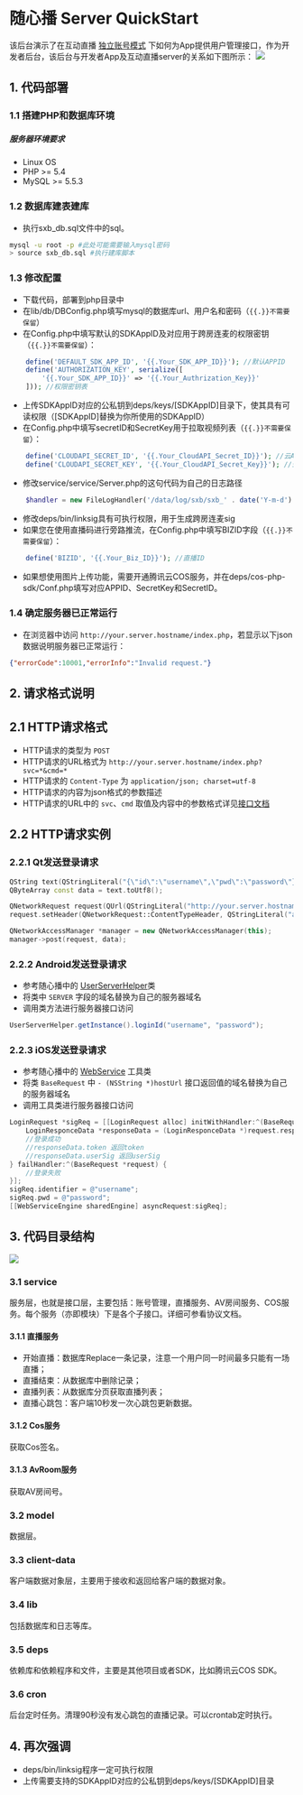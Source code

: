 # 随心播 Server QuickStart
该后台演示了在互动直播 [独立账号模式](https://www.qcloud.com/document/product/268/7654) 下如何为App提供用户管理接口，作为开发者后台，该后台与开发者App及互动直播server的关系如下图所示：
![](https://mc.qcloudimg.com/static/img/4094feaf383cf1e3c5714bd3f9dbfc8e/hudongzhibo.png)

## 1. 代码部署

### 1.1 搭建PHP和数据库环境

##### 服务器环境要求 

* Linux OS
* PHP >= 5.4
* MySQL >= 5.5.3

### 1.2 数据库建表建库

* 执行sxb_db.sql文件中的sql。
```bash
mysql -u root -p #此处可能需要输入mysql密码
> source sxb_db.sql #执行建库脚本
```

### 1.3 修改配置

* 下载代码，部署到php目录中
* 在lib/db/DBConfig.php填写mysql的数据库url、用户名和密码（`{{.}}不需要保留`）
* 在Config.php中填写默认的SDKAppID及对应用于跨房连麦的权限密钥（`{{.}}不需要保留`）：
```php
    define('DEFAULT_SDK_APP_ID', '{{.Your_SDK_APP_ID}}'); //默认APPID
    define('AUTHORIZATION_KEY', serialize([
        '{{.Your_SDK_APP_ID}}' => '{{.Your_Authrization_Key}}'
    ])); //权限密钥表
```
* 上传SDKAppID对应的公私钥到deps/keys/[SDKAppID]目录下，使其具有可读权限（[SDKAppID]替换为你所使用的SDKAppID）
* 在Config.php中填写secretID和SecretKey用于拉取视频列表（`{{.}}不需要保留`）：
```php
    define('CLOUDAPI_SECRET_ID', '{{.Your_CloudAPI_Secret_ID}}'); //云API Secret ID
    define('CLOUDAPI_SECRET_KEY', '{{.Your_CloudAPI_Secret_Key}}'); //云API Secret Key
```
* 修改service/service/Server.php的这句代码为自己的日志路径
```php
    $handler = new FileLogHandler('/data/log/sxb/sxb_' . date('Y-m-d') . '.log');
```
* 修改deps/bin/linksig具有可执行权限，用于生成跨房连麦sig
* 如果您在使用直播码进行旁路推流，在Config.php中填写BIZID字段（`{{.}}不需要保留`）：
```php
    define('BIZID', '{{.Your_Biz_ID}}'); //直播ID
```
* 如果想使用图片上传功能，需要开通腾讯云COS服务，并在deps/cos-php-sdk/Conf.php填写对应APPID、SecretKey和SecretID。

### 1.4 确定服务器已正常运行

* 在浏览器中访问 `http://your.server.hostname/index.php`，若显示以下json数据说明服务器已正常运行：
```json
{"errorCode":10001,"errorInfo":"Invalid request."}
```

## 2. 请求格式说明

## 2.1 HTTP请求格式
* HTTP请求的类型为 `POST`
* HTTP请求的URL格式为 `http://your.server.hostname/index.php?svc=*&cmd=*`
* HTTP请求的 `Content-Type` 为 `application/json; charset=utf-8`
* HTTP请求的内容为json格式的参数描述
* HTTP请求的URL中的 `svc`、`cmd` 取值及内容中的参数格式详见[接口文档](https://github.com/zhaoyang21cn/SuiXinBoPHPServer/blob/StandaloneAuth/%E9%9A%8F%E5%BF%83%E6%92%AD%E6%8E%A5%E5%8F%A3.markdown)

## 2.2 HTTP请求实例

### 2.2.1 Qt发送登录请求
```cpp
QString text(QStringLiteral("{\"id\":\"username\",\"pwd\":\"password\"}"));
QByteArray const data = text.toUtf8();

QNetworkRequest request(QUrl(QStringLiteral("http://your.server.hostname/index.php?svc=account&cmd=login")));
request.setHeader(QNetworkRequest::ContentTypeHeader, QStringLiteral("application/json; charset=utf-8"));

QNetworkAccessManager *manager = new QNetworkAccessManager(this);
manager->post(request, data);
```

### 2.2.2 Android发送登录请求

* 参考随心播中的 [UserServerHelper](https://github.com/zhaoyang21cn/ILiveSDK_Android_Demos/blob/master/app/src/main/java/com/tencent/qcloud/suixinbo/presenters/UserServerHelper.java)类
* 将类中 `SERVER` 字段的域名替换为自己的服务器域名
* 调用类方法进行服务器接口访问
```java
UserServerHelper.getInstance().loginId("username", "password");
```

### 2.2.3 iOS发送登录请求

* 参考随心播中的 [WebService](https://github.com/zhaoyang21cn/ILiveSDK_iOS_Demos/blob/master/suixinbo/TILLiveSDKShow/WebService) 工具类
* 将类 `BaseRequest` 中 `- (NSString *)hostUrl` 接口返回值的域名替换为自己的服务器域名
* 调用工具类进行服务器接口访问
```ObjectiveC
LoginRequest *sigReq = [[LoginRequest alloc] initWithHandler:^(BaseRequest *request) {
    LoginResponceData *responseData = (LoginResponceData *)request.response.data;
    //登录成功
    //responseData.token 返回token
    //responseData.userSig 返回userSig
} failHandler:^(BaseRequest *request) {
    //登录失败    
}];
sigReq.identifier = @"username";
sigReq.pwd = @"password";
[[WebServiceEngine sharedEngine] asyncRequest:sigReq];
```

## 3. 代码目录结构

![](https://mc.qcloudimg.com/static/img/0413205b36b65645ef4a5ddd8135198c/2.png)

### 3.1 service 

服务层，也就是接口层，主要包括：账号管理，直播服务、AV房间服务、COS服务。每个服务（亦即模块）下是各个子接口。详细可参看协议文档。

#### 3.1.1 直播服务

- 开始直播：数据库Replace一条记录，注意一个用户同一时间最多只能有一场直播；
- 直播结束：从数据库中删除记录；
- 直播列表：从数据库分页获取直播列表；
- 直播心跳包：客户端10秒发一次心跳包更新数据。

#### 3.1.2 Cos服务

获取Cos签名。

#### 3.1.3 AvRoom服务

获取AV房间号。


### 3.2 model 

数据层。

### 3.3 client-data 

客户端数据对象层，主要用于接收和返回给客户端的数据对象。

### 3.4 lib 

包括数据库和日志等库。

### 3.5 deps 

依赖库和依赖程序和文件，主要是其他项目或者SDK，比如腾讯云COS SDK。

### 3.6 cron 
后台定时任务。清理90秒没有发心跳包的直播记录。可以crontab定时执行。

## 4. 再次强调
 
 * deps/bin/linksig程序一定可执行权限
 * 上传需要支持的SDKAppID对应的公私钥到deps/keys/[SDKAppID]目录

